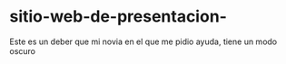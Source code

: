 # sitio-web-de-presentacion-
Este es un deber que mi novia en el que me pidio ayuda, tiene un modo oscuro 
